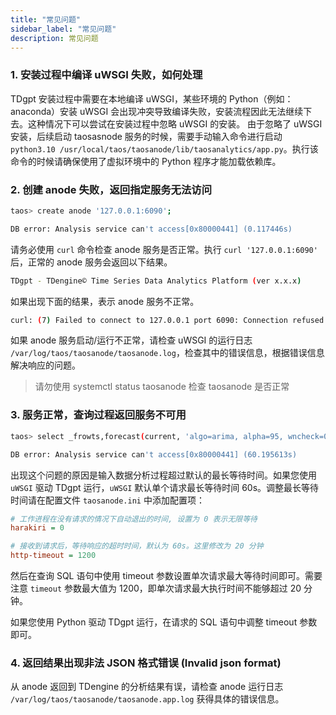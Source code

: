 ```yaml
---
title: "常见问题"
sidebar_label: "常见问题"
description: 常见问题
---
```


### 1. 安装过程中编译 uWSGI 失败，如何处理

TDgpt 安装过程中需要在本地编译 uWSGI，某些环境的 Python（例如：anaconda）安装 uWSGI 会出现冲突导致编译失败，安装流程因此无法继续下去。这种情况下可以尝试在安装过程中忽略 uWSGI 的安装。
由于忽略了 uWSGI 安装，后续启动 taosasnode 服务的时候，需要手动输入命令进行启动 `python3.10 /usr/local/taos/taosanode/lib/taosanalytics/app.py`。执行该命令的时候请确保使用了虚拟环境中的 Python 程序才能加载依赖库。

### 2. 创建 anode 失败，返回指定服务无法访问

```bash
taos> create anode '127.0.0.1:6090';

DB error: Analysis service can't access[0x80000441] (0.117446s)
```

请务必使用 `curl` 命令检查 anode 服务是否正常。执行 `curl '127.0.0.1:6090'` 后，正常的 anode 服务会返回以下结果。

```bash
TDgpt - TDengine© Time Series Data Analytics Platform (ver x.x.x)
```

如果出现下面的结果，表示 anode 服务不正常。

```bash
curl: (7) Failed to connect to 127.0.0.1 port 6090: Connection refused
```

如果 anode 服务启动/运行不正常，请检查 uWSGI 的运行日志 `/var/log/taos/taosanode/taosanode.log`，检查其中的错误信息，根据错误信息解决响应的问题。

> 请勿使用 systemctl status taosanode 检查 taosanode 是否正常

### 3. 服务正常，查询过程返回服务不可用

```bash
taos> select _frowts,forecast(current, 'algo=arima, alpha=95, wncheck=0, rows=20') from d1 where ts<='2017-07-14 10:40:09.999';

DB error: Analysis service can't access[0x80000441] (60.195613s)
```
出现这个问题的原因是输入数据分析过程超过默认的最长等待时间。如果您使用 `uWSGI` 驱动 TDgpt 运行，`uWSGI` 默认单个请求最长等待时间 60s。调整最长等待时间请在配置文件 `taosanode.ini` 中添加配置项：

```ini
# 工作进程在没有请求的情况下自动退出的时间, 设置为 0 表示无限等待
harakiri = 0

# 接收到请求后，等待响应的超时时间，默认为 60s。这里修改为 20 分钟
http-timeout = 1200
```

然后在查询 SQL 语句中使用 timeout 参数设置单次请求最大等待时间即可。需要注意 `timeout` 参数最大值为 1200，即单次请求最大执行时间不能够超过 20 分钟。

如果您使用 Python 驱动 TDgpt 运行，在请求的 SQL 语句中调整 timeout 参数即可。

### 4. 返回结果出现非法 JSON 格式错误 (Invalid json format)

从 anode 返回到 TDengine 的分析结果有误，请检查 anode 运行日志 `/var/log/taos/taosanode/taosanode.app.log` 获得具体的错误信息。
